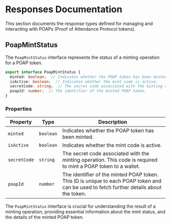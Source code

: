# Responses Documentation

This section documents the response types defined for managing and interacting with POAPs (Proof of Attendance Protocol tokens).

## PoapMintStatus

The `PoapMintStatus` interface represents the status of a minting operation for a POAP token.

```typescript
export interface PoapMintStatus {
  minted: boolean;  // Indicates whether the POAP token has been minted.
  isActive: boolean;  // Indicates whether the mint code is active.
  secretCode: string;  // The secret code associated with the minting operation.
  poapId: number;  // The identifier of the minted POAP token.
}
```

### Properties

| Property    | Type      | Description                                                                                      |
|-------------|-----------|--------------------------------------------------------------------------------------------------|
| `minted`    | `boolean` | Indicates whether the POAP token has been minted.                                                |
| `isActive`  | `boolean` | Indicates whether the mint code is active.                                                       |
| `secretCode`| `string`  | The secret code associated with the minting operation. This code is required to mint a POAP token to a wallet. |
| `poapId`    | `number`  | The identifier of the minted POAP token. This ID is unique to each POAP token and can be used to fetch further details about the token. |

The `PoapMintStatus` interface is crucial for understanding the result of a minting operation, providing essential information about the mint status, and the details of the minted POAP token.
